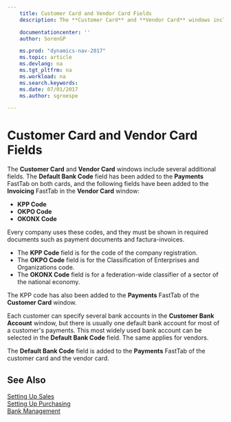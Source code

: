 ```yaml
---
    title: Customer Card and Vendor Card Fields
    description: The **Customer Card** and **Vendor Card** windows include several additional fields. The **Default Bank Code** field has been added to the **Payments** FastTab on both cards.

    documentationcenter: ''
    author: SorenGP

    ms.prod: "dynamics-nav-2017"
    ms.topic: article
    ms.devlang: na
    ms.tgt_pltfrm: na
    ms.workload: na
    ms.search.keywords:
    ms.date: 07/01/2017
    ms.author: sgroespe

---
```

# Customer Card and Vendor Card Fields
The **Customer Card** and **Vendor Card** windows include several additional fields. The **Default Bank Code** field has been added to the **Payments** FastTab on both cards, and the following fields have been added to the **Invoicing** FastTab in the **Vendor Card** window:  

- **KPP Code**  
- **OKPO Code**  
- **OKONX Code**  

Every company uses these codes, and they must be shown in required documents such as payment documents and factura-invoices.  

- The **KPP Code** field is for the code of the company registration.  
- The **OKPO Code** field is for the Classification of Enterprises and Organizations code.  
- The **OKONX Code** field is for a federation-wide classifier of a sector of the national economy.  

The KPP code has also been added to the **Payments** FastTab of the **Customer Card** window.  

Each customer can specify several bank accounts in the **Customer Bank Account** window, but there is usually one default bank account for most of a customer's payments. This most widely used bank account can be selected in the **Default Bank Code** field. The same applies for vendors.  

The **Default Bank Code** field is added to the **Payments** FastTab of the customer card and the vendor card.  

## See Also  
 [Setting Up Sales](../../sales-setup-sales.md)     
[Setting Up Purchasing](../../purchasing-setup-purchasing.md)  
 [Bank Management](bank-management.md)
